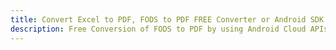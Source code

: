 ---title: Convert Excel to PDF, FODS to PDF FREE Converter or Android SDKdescription: Free Conversion of FODS to PDF by using Android Cloud APIs & SDKs. Also Create, Edit & Render Microsoft Excel, CSV and SpreadsheetML worksheets or spreadsheet in the Cloud.---